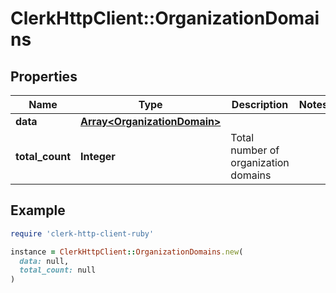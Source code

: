 # ClerkHttpClient::OrganizationDomains

## Properties

| Name | Type | Description | Notes |
| ---- | ---- | ----------- | ----- |
| **data** | [**Array&lt;OrganizationDomain&gt;**](OrganizationDomain.md) |  |  |
| **total_count** | **Integer** | Total number of organization domains  |  |

## Example

```ruby
require 'clerk-http-client-ruby'

instance = ClerkHttpClient::OrganizationDomains.new(
  data: null,
  total_count: null
)
```

